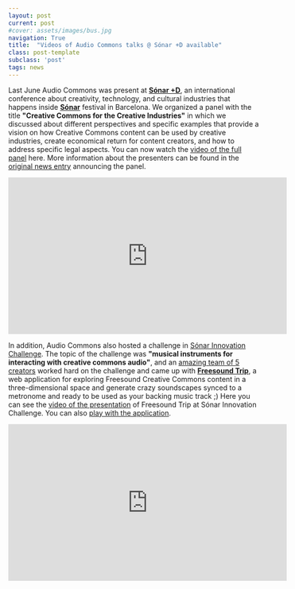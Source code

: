 ```yaml
---
layout: post
current: post
#cover: assets/images/bus.jpg
navigation: True
title:  "Videos of Audio Commons talks @ Sónar +D available"
class: post-template
subclass: 'post'
tags: news
---
```


Last June Audio Commons was present at **[Sónar +D](https://sonarplusd.com)**, an international conference about creativity, technology, and cultural industries that happens inside **[Sónar](https://sonar.es)** festival in Barcelona. We organized a panel with the title **"Creative Commons for the Creative Industries"** in which we  discussed about different perspectives and specific examples that provide a vision on how Creative Commons content can be used by creative industries, create economical return for content creators, and how to address specific legal aspects. You can now watch the [video of the full panel](https://www.youtube.com/watch?v=VHnCXIodaXw) here. More information about the presenters can be found in the [original news entry](http://www.audiocommons.org/2017/05/22/audiocommons-presence-at-sonar-plusd-and-primavera-sound.html) announcing the panel.

<iframe width="560" height="315" src="https://www.youtube.com/embed/VHnCXIodaXw?rel=0" frameborder="0" allowfullscreen></iframe>

In addition, Audio Commons also hosted a challenge in [Sónar Innovation Challenge](http://sic.upf.edu). The topic of the challenge was **"musical instruments for interacting with creative commons audio"**, and an [amazing team of 5 creators](http://sic.upf.edu/challenges/audiocommons/) worked hard on the challenge and came up with [**Freesound Trip**](http://labs.freesound.org/apps/freesound-trip.html), a web application for exploring Freesound Creative Commons content in a three-dimensional space and generate crazy soundscapes synced to a metronome and ready to be used as your backing music track ;) Here you can see the [video of the presentation](https://www.youtube.com/watch?v=v9InTUjJJDk) of Freesound Trip at Sónar Innovation Challenge. You can also [play with the application](http://5.2.16.88/Freesound-Trip/).

<iframe width="560" height="315" src="https://www.youtube.com/embed/v9InTUjJJDk?rel=0" frameborder="0" allowfullscreen></iframe>